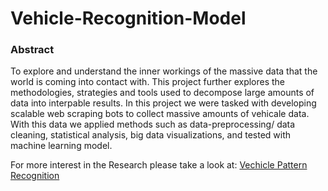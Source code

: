 # Vehicle-Recognition-Model
### Abstract

To explore and understand the inner workings of the massive data that the world is coming into contact with. This project further explores the methodologies, strategies and tools used to decompose large amounts of data into interpable results. In this project we were tasked with developing scalable web scraping bots to collect massive amounts of vehicale data. With this data we applied methods such as data-preprocessing/ data cleaning, statistical analysis, big data visualizations, and tested with machine learning model. 

For more interest in the Research please take a look at: [Vechicle Pattern Recognition](https://drive.google.com/file/d/1ulWii0myq3S-B3WHqJwkM4IC6nI_1Rvt/view?usp=sharing)
